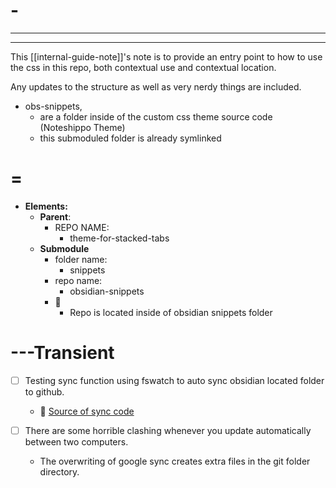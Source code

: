 # -

---

---

This [[internal-guide-note]]'s note is to provide an entry point to how to use the css in this repo, both contextual use and contextual location.

Any updates to the structure as well as very nerdy things are included.

* obs-snippets,
	* are a folder inside of the custom css theme source code (Noteshippo Theme)
	* this submoduled folder is already symlinked

# =

* **Elements:**
	* **Parent**:
		* REPO NAME:
			* theme-for-stacked-tabs
	* **Submodule**
		* folder name:
			* snippets
		* repo name:
			* obsidian-snippets
		* 🤔
			* Repo is located inside of obsidian snippets folder

# ---Transient

* [ ] Testing sync function using fswatch to auto sync obsidian located folder to github.

	* 📝 [Source of sync code](https://jakemccrary.com/blog/2020/02/25/auto-syncing-a-git-repository/)

* [ ] There are some horrible clashing whenever you update automatically between two computers.
	* The overwriting of google sync creates extra files in the git folder directory.
